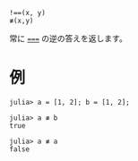 ```
!==(x, y)
≢(x,y)
```

常に [`===`](@ref) の逆の答えを返します。

# 例

```jldoctest
julia> a = [1, 2]; b = [1, 2];

julia> a ≢ b
true

julia> a ≢ a
false
```
